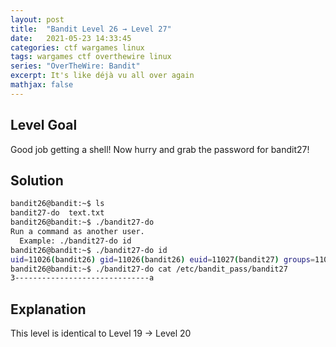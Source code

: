 ```yaml
---
layout: post
title:  "Bandit Level 26 → Level 27"
date:   2021-05-23 14:33:45
categories: ctf wargames linux
tags: wargames ctf overthewire linux
series: "OverTheWire: Bandit"
excerpt: It's like déjà vu all over again
mathjax: false
---
```


## Level Goal
Good job getting a shell! Now hurry and grab the password for bandit27!


## Solution
```bash
bandit26@bandit:~$ ls
bandit27-do  text.txt
bandit26@bandit:~$ ./bandit27-do 
Run a command as another user.
  Example: ./bandit27-do id
bandit26@bandit:~$ ./bandit27-do id
uid=11026(bandit26) gid=11026(bandit26) euid=11027(bandit27) groups=11026(bandit26)
bandit26@bandit:~$ ./bandit27-do cat /etc/bandit_pass/bandit27 
3------------------------------a
```

## Explanation
This level is identical to Level 19 -> Level 20